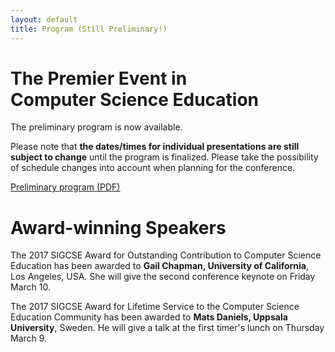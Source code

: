 ```yaml
---
layout: default
title: Program (Still Preliminary!)
---
```


# The Premier Event in <br> Computer Science Education

The preliminary program is now available.

Please note that **the dates/times for individual presentations are
still subject to change** until the program is finalized.  Please take
the possibility of schedule changes into account when planning for the
conference.

<div class = "alert alert-success text-center">
 <span class="glyphicon glyphicon-list-alt" aria-hidden="true"></span> <a href = "{{ '/docs/sigcse2017-draft-program.pdf' | prepend: site.baseurl }}">Preliminary program (PDF)</a>
</div>

# Award-winning Speakers

The 2017 SIGCSE Award for Outstanding Contribution to Computer Science
Education has been awarded to **Gail Chapman, University of California**,
Los Angeles, USA.  She will give the second conference keynote on
Friday March 10.

The 2017 SIGCSE Award for Lifetime Service to the Computer Science Education
Community has been awarded to **Mats Daniels, Uppsala University**, Sweden.
He will give a talk at the first timer's lunch on Thursday March 9.
